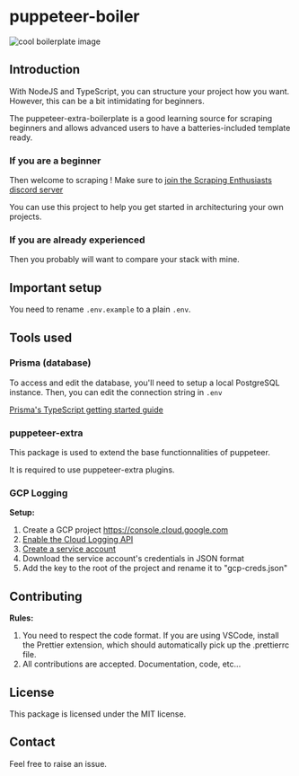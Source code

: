 # puppeteer-boiler

![cool boilerplate image](assets/images/boilerplate-readme.jpeg)

## Introduction

With NodeJS and TypeScript, you can structure your project how you want. However, this can be a bit intimidating for beginners.

The puppeteer-extra-boilerplate is a good learning source for scraping beginners and allows advanced users to have a batteries-included template ready.

### If you are a beginner

Then welcome to scraping ! Make sure to [join the Scraping Enthusiasts discord server](https://discord.gg/QDbpFyenhA)

You can use this project to help you get started in architecturing your own projects.

### If you are already experienced

Then you probably will want to compare your stack with mine.

## Important setup

You need to rename `.env.example` to a plain `.env`.

## Tools used

### Prisma (database)

To access and edit the database, you'll need to setup a local PostgreSQL instance. Then, you can edit the connection string in `.env`

[Prisma's TypeScript getting started guide](https://www.prisma.io/docs/getting-started/quickstart-typescript)

### puppeteer-extra

This package is used to extend the base functionnalities of puppeteer.

It is required to use puppeteer-extra plugins.

### GCP Logging

**Setup:**

1. Create a GCP project <https://console.cloud.google.com>
2. [Enable the Cloud Logging API](https://console.cloud.google.com/marketplace/product/google/logging.googleapis.com)
3. [Create a service account](https://console.cloud.google.com/apis/api/logging.googleapis.com/credentials?folder=true&organizationId=true)
4. Download the service account's credentials in JSON format
5. Add the key to the root of the project and rename it to "gcp-creds.json"

## Contributing

**Rules:**

1. You need to respect the code format. If you are using VSCode, install the Prettier extension, which should automatically pick up the .prettierrc file.
2. All contributions are accepted. Documentation, code, etc...

## License

This package is licensed under the MIT license.

## Contact

Feel free to raise an issue.
